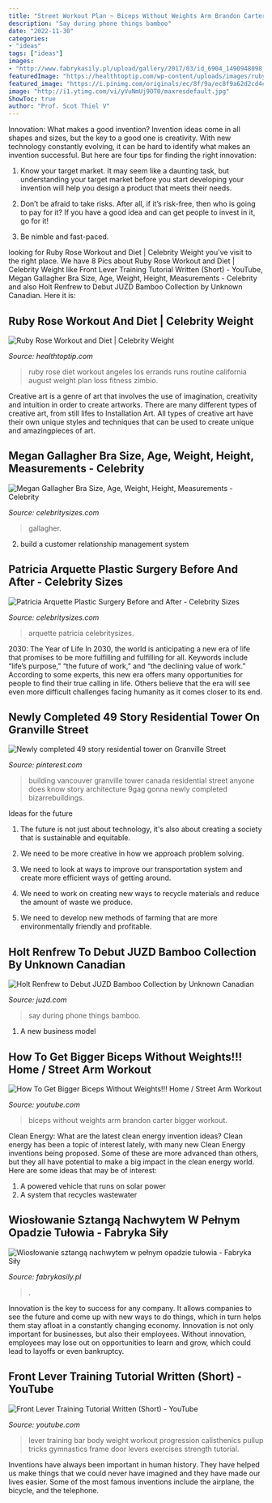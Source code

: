 ```yaml
---
title: "Street Workout Plan ~ Biceps Without Weights Arm Brandon Carter Bigger Workout"
description: "Say during phone things bamboo"
date: "2022-11-30"
categories:
- "ideas"
tags: ["ideas"]
images:
- "http://www.fabrykasily.pl/upload/gallery/2017/03/id_6904_1490948098_1920x2881.jpg"
featuredImage: "https://healthtoptip.com/wp-content/uploads/images/ruby-rose-workout-routine-and-diet-plan.jpg"
featured_image: "https://i.pinimg.com/originals/ec/8f/9a/ec8f9a62d2cd4cbea0bea3b27228636a.jpg"
image: "http://i1.ytimg.com/vi/yVuNmUj9OT0/maxresdefault.jpg"
ShowToc: true
author: "Prof. Scot Thiel V"
---
```



Innovation: What makes a good invention?
Invention ideas come in all shapes and sizes, but the key to a good one is creativity. With new technology constantly evolving, it can be hard to identify what makes an invention successful. But here are four tips for finding the right innovation:
1. Know your target market. It may seem like a daunting task, but understanding your target market before you start developing your invention will help you design a product that meets their needs.

2. Don’t be afraid to take risks. After all, if it’s risk-free, then who is going to pay for it? If you have a good idea and can get people to invest in it, go for it!
3. Be nimble and fast-paced.

	

		
looking for Ruby Rose Workout and Diet | Celebrity Weight you've visit to the right place. We have 8 Pics about Ruby Rose Workout and Diet | Celebrity Weight like Front Lever Training Tutorial Written (Short) - YouTube, Megan Gallagher Bra Size, Age, Weight, Height, Measurements - Celebrity and also Holt Renfrew to Debut JUZD Bamboo Collection by Unknown Canadian. Here it is:
		
    
## Ruby Rose Workout And Diet | Celebrity Weight

<img loading=lazy src="https://healthtoptip.com/wp-content/uploads/images/ruby-rose-workout-routine-and-diet-plan.jpg" onerror="this.onerror=null;this.src='https://tse2.mm.bing.net/th?id=OIP.ZB7j_NwvYuvLdFqkmGIGqAHaKh&amp;pid=15.1';" alt="Ruby Rose Workout and Diet | Celebrity Weight">

_Source: healthtoptip.com_

>ruby rose diet workout angeles los errands runs routine california august weight plan loss fitness zimbio. 

	

Creative art is a genre of art that involves the use of imagination, creativity and intuition in order to create artworks. There are many different types of creative art, from still lifes to Installation Art. All types of creative art have their own unique styles and techniques that can be used to create unique and amazingpieces of art.

    
## Megan Gallagher Bra Size, Age, Weight, Height, Measurements - Celebrity

<img loading=lazy src="https://www.celebritysizes.com/wp-content/uploads/2013/12/Megan-Gallagher.jpg" onerror="this.onerror=null;this.src='https://tse1.mm.bing.net/th?id=OIP.UZlsT7qUiegfPkTbt57yIgHaLT&amp;pid=15.1';" alt="Megan Gallagher Bra Size, Age, Weight, Height, Measurements - Celebrity">

_Source: celebritysizes.com_

>gallagher. 

	

2. build a customer relationship management system

    
## Patricia Arquette Plastic Surgery Before And After - Celebrity Sizes

<img loading=lazy src="https://www.celebritysizes.com/wp-content/uploads/2015/02/Patricia-Arquette-1.jpg" onerror="this.onerror=null;this.src='https://tse1.mm.bing.net/th?id=OIP.8gEGnXdViP7TOlCO_3exZgHaKH&amp;pid=15.1';" alt="Patricia Arquette Plastic Surgery Before and After - Celebrity Sizes">

_Source: celebritysizes.com_

>arquette patricia celebritysizes. 

	

2030: The Year of Life
In 2030, the world is anticipating a new era of life that promises to be more fulfilling and fulfilling for all. Keywords include “life’s purpose,” “the future of work,” and “the declining value of work.” According to some experts, this new era offers many opportunities for people to find their true calling in life. Others believe that the era will see even more difficult challenges facing humanity as it comes closer to its end.

    
## Newly Completed 49 Story Residential Tower On Granville Street

<img loading=lazy src="https://i.pinimg.com/originals/ec/8f/9a/ec8f9a62d2cd4cbea0bea3b27228636a.jpg" onerror="this.onerror=null;this.src='https://tse1.mm.bing.net/th?id=OIP.4Si7H1in1TQUiqHOlISt6gHaJ3&amp;pid=15.1';" alt="Newly completed 49 story residential tower on Granville Street">

_Source: pinterest.com_

>building vancouver granville tower canada residential street anyone does know story architecture 9gag gonna newly completed bizarrebuildings. 

	

Ideas for the future
1. The future is not just about technology, it's also about creating a society that is sustainable and equitable.
2. We need to be more creative in how we approach problem solving.

3. We need to look at ways to improve our transportation system and create more efficient ways of getting around.

4. We need to work on creating new ways to recycle materials and reduce the amount of waste we produce.

5. We need to develop new methods of farming that are more environmentally friendly and profitable.

    
## Holt Renfrew To Debut JUZD Bamboo Collection By Unknown Canadian

<img loading=lazy src="http://2.bp.blogspot.com/_O96JA2G5zFY/SH9dmzYJzKI/AAAAAAAAAKA/X5aR8ANShfw/s400/juzd-holts-logo.gif" onerror="this.onerror=null;this.src='https://tse3.mm.bing.net/th?id=OIP.MyoZmHd7eabVdHstElqO2wAAAA&amp;pid=15.1';" alt="Holt Renfrew to Debut JUZD Bamboo Collection by Unknown Canadian">

_Source: juzd.com_

>say during phone things bamboo. 

	

1. A new business model 

    
## How To Get Bigger Biceps Without Weights!!! Home / Street Arm Workout

<img loading=lazy src="http://i1.ytimg.com/vi/yVuNmUj9OT0/maxresdefault.jpg" onerror="this.onerror=null;this.src='https://tse1.mm.bing.net/th?id=OIP.o3jCswdGXkaMUmWHC533UAHaEK&amp;pid=15.1';" alt="How To Get Bigger Biceps Without Weights!!! Home / Street Arm Workout">

_Source: youtube.com_

>biceps without weights arm brandon carter bigger workout. 

	

Clean Energy: What are the latest clean energy invention ideas?
Clean energy has been a topic of interest lately, with many new Clean Energy inventions being proposed. Some of these are more advanced than others, but they all have potential to make a big impact in the clean energy world. Here are some ideas that may be of interest: 
1. A powered vehicle that runs on solar power 
2. A system that recycles wastewater 

    
## Wiosłowanie Sztangą Nachwytem W Pełnym Opadzie Tułowia - Fabryka Siły

<img loading=lazy src="http://www.fabrykasily.pl/upload/gallery/2017/03/id_6904_1490948098_1920x2881.jpg" onerror="this.onerror=null;this.src='https://tse2.mm.bing.net/th?id=OIP.pHOIzWzxxYt6whJpcfWhXQHaLH&amp;pid=15.1';" alt="Wiosłowanie sztangą nachwytem w pełnym opadzie tułowia - Fabryka Siły">

_Source: fabrykasily.pl_

>. 

	

Innovation is the key to success for any company. It allows companies to see the future and come up with new ways to do things, which in turn helps them stay afloat in a constantly changing economy. Innovation is not only important for businesses, but also their employees. Without innovation, employees may lose out on opportunities to learn and grow, which could lead to layoffs or even bankruptcy.

    
## Front Lever Training Tutorial Written (Short) - YouTube

<img loading=lazy src="http://i1.ytimg.com/vi/ysqkaCxv2bI/hqdefault.jpg" onerror="this.onerror=null;this.src='https://tse3.mm.bing.net/th?id=OIP.SSqzA_pKkDLD6KsOxqfw9QHaFj&amp;pid=15.1';" alt="Front Lever Training Tutorial Written (Short) - YouTube">

_Source: youtube.com_

>lever training bar body weight workout progression calisthenics pullup tricks gymnastics frame door levers exercises strength tutorial. 

	

Inventions have always been important in human history. They have helped us make things that we could never have imagined and they have made our lives easier. Some of the most famous inventions include the airplane, the bicycle, and the telephone.

